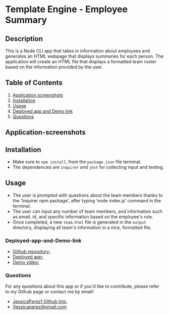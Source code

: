# Template Engine - Employee Summary

## Description

This is a Node CLI app that takes in information about employees and generates an HTML webpage that displays summaries for each person.
The application will create an HTML file that displays a formatted team roster based on the information provided by the user.

## Table of Contents

1. [Application screenshots](#Application-screenshots)
2. [Installation](#Installation)
3. [Usage](#Usage)
4. [Deployed app and Demo link](#Deployed-app-and-Demo-link)
5. [Questions](#Questions)

## Application-screenshots

## Installation

- Make sure to `npm install`, from the `package.json` file terminal.
- The dependencies are `inquirer` and `jest` for collecting input and testing.

## Usage

- The user is prompted with questions about the team members thanks to the 'Inquirer npm package', after typing ‘node index.js’ command in the terminal.
- The user can input any number of team members, and information such as email, id, and specific information based on the employee's role.
- Once completed, a new `team.html` file is generated in the `output` directory, displaying all team's information in a nice, formatted file.

### Deployed-app-and-Demo-link

- [Github repository:]()
- [Deployed app:]()
- [Demo video:]()

### Questions

For any questions about this app or if you'd like to contribute, please refer to my Github page or contact me by email!

- [JessicaPerez1 Github link:](https://github.com/JessicaPerez1)
- 1jessicaperez@gmail.com
